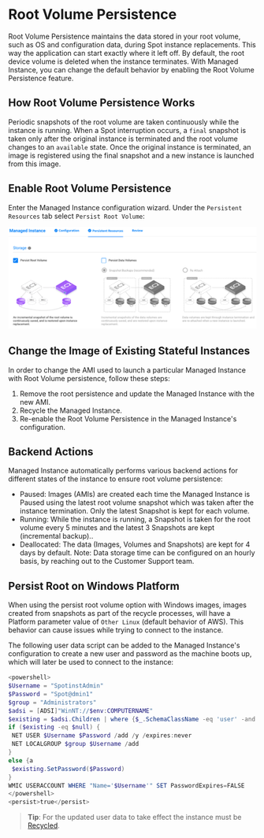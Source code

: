 # Root Volume Persistence

Root Volume Persistence maintains the data stored in your root volume, such as OS and configuration data, during Spot instance replacements. This way the application can start exactly where it left off. By default, the root device volume is deleted when the instance terminates. With Managed Instance, you can change the default behavior by enabling the Root Volume Persistence feature.

## How Root Volume Persistence Works

Periodic snapshots of the root volume are taken continuously while the instance is running. When a Spot interruption occurs, a `final` snapshot is taken only after the original instance is terminated and the root volume changes to an `available` state. Once the original instance is terminated, an image is registered using the final snapshot and a new instance is launched from this image.

## Enable Root Volume Persistence

Enter the Managed Instance configuration wizard. Under the `Persistent Resources` tab select `Persist Root Volume`:

<img src="/managed-instance/_media/root-volume-persistence-01.png" />

## Change the Image of Existing Stateful Instances

In order to change the AMI used to launch a particular Managed Instance with Root Volume persistence, follow these steps:

1. Remove the root persistence and update the Managed Instance with the new AMI.
2. Recycle the Managed Instance.
3. Re-enable the Root Volume Persistence in the Managed Instance's configuration.

## Backend Actions

Managed Instance automatically performs various backend actions for different states of the instance to ensure root volume persistence:

- Paused: Images (AMIs) are created each time the Managed Instance is Paused using the latest root volume snapshot which was taken after the instance termination. Only the latest Snapshot is kept for each volume.
- Running: While the instance is running, a Snapshot is taken for the root volume every 5 minutes and the latest 3 Snapshots are kept (incremental backup)..
- Deallocated: The data (Images, Volumes and Snapshots) are kept for 4 days by default. Note: Data storage time can be configured on an hourly basis, by reaching out to the Customer Support team.

## Persist Root on Windows Platform

When using the persist root volume option with Windows images, images created from snapshots as part of the recycle processes, will have a Platform parameter value of `Other Linux` (default behavior of AWS). This behavior can cause issues while trying to connect to the instance.

The following user data script can be added to the Managed Instance's configuration to create a new user and password as the machine boots up, which will later be used to connect to the instance:

```powershell
<powershell>
$Username = "SpotinstAdmin"
$Password = "Spot@dmin1"
$group = "Administrators"
$adsi = [ADSI]"WinNT://$env:COMPUTERNAME"
$existing = $adsi.Children | where {$_.SchemaClassName -eq 'user' -and $_.Name -eq $Username }
if ($existing -eq $null) {
 NET USER $Username $Password /add /y /expires:never
 NET LOCALGROUP $group $Username /add
}
else {a
 $existing.SetPassword($Password)
}
WMIC USERACCOUNT WHERE "Name='$Username'" SET PasswordExpires=FALSE
</powershell>
<persist>true</persist>
```

> **Tip**: For the updated user data to take effect the instance must be [Recycled](managed-instance/features/managed-instance-actions).
